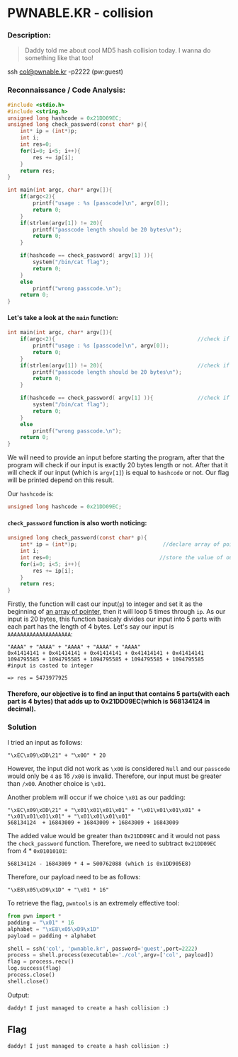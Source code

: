 
# PWNABLE.KR - collision



### Description:
> Daddy told me about cool MD5 hash collision today.
> I wanna do something like that too!

ssh col@pwnable.kr -p2222 (pw:guest)


### Reconnaissance / Code Analysis:

```C
#include <stdio.h>
#include <string.h>
unsigned long hashcode = 0x21DD09EC;
unsigned long check_password(const char* p){
	int* ip = (int*)p;
	int i;
	int res=0;
	for(i=0; i<5; i++){
		res += ip[i];
	}
	return res;
}

int main(int argc, char* argv[]){
	if(argc<2){
		printf("usage : %s [passcode]\n", argv[0]);
		return 0;
	}
	if(strlen(argv[1]) != 20){
		printf("passcode length should be 20 bytes\n");
		return 0;
	}

	if(hashcode == check_password( argv[1] )){
		system("/bin/cat flag");
		return 0;
	}
	else
		printf("wrong passcode.\n");
	return 0;
}
```

#### Let's take a look at the `main` function:

```C
int main(int argc, char* argv[]){
	if(argc<2){                                             //check if we enter input when starting program
		printf("usage : %s [passcode]\n", argv[0]);
		return 0;
	}
	if(strlen(argv[1]) != 20){                              //check if the inpur is exactly 20 bytes
		printf("passcode length should be 20 bytes\n");
		return 0;
	}

	if(hashcode == check_password( argv[1] )){              //check if our input is the same as hashcode
		system("/bin/cat flag");
		return 0;
	}
	else
		printf("wrong passcode.\n");
	return 0;
}
```
We will need to provide an input before starting the program, after that the program will check if our input is exactly 20 bytes length or not. After that it will check if our input (which is `argv[1]`) is equal to `hashcode` or not. Our flag will be printed depend on this result.

Our `hashcode` is:

```C
unsigned long hashcode = 0x21DD09EC;
```

#### `check_password` function is also worth noticing:

```C
unsigned long check_password(const char* p){
	int* ip = (int*)p;                           //declare array of pointer starting with pointer to our input
	int i;
	int res=0;                                  //store the value of our input
	for(i=0; i<5; i++){
		res += ip[i];
	}
	return res;
}
```
Firstly, the function will cast our input(`p`) to integer and set it as the beginning of [an array of pointer](https://www.geeksforgeeks.org/pointer-array-array-pointer/), then it will loop 5 times through `ip`. As our input is 20 bytes, this function basicaly divides our input into 5 parts with each part has the length of 4 bytes. Let's say our input is `AAAAAAAAAAAAAAAAAAAA`:

```
"AAAA" + "AAAA" + "AAAA" + "AAAA" + "AAAA"                         
0x41414141 + 0x41414141 + 0x41414141 + 0x41414141 + 0x41414141
1094795585 + 1094795585 + 1094795585 + 1094795585 + 1094795585   #input is casted to integer

=> res = 5473977925
```

#### Therefore, our objective is to find an input that contains 5 parts(with each part is 4 bytes) that adds up to 0x21DD09EC(which is 568134124 in decimal).



### Solution

I tried an input as follows:

```
"\xEC\x09\xDD\21" + "\x00" * 20    
```

However, the input did not work as `\x00` is considered `Null` and our `passcode` would only be `4` as 16 `/x00` is invalid. Therefore, our input must be greater than `/x00`. Another choice is `\x01`.

Another problem will occur if we choice `\x01` as our padding:

```
"\xEC\x09\xDD\21" + "\x01\x01\x01\x01" + "\x01\x01\x01\x01" + "\x01\x01\x01\x01" + "\x01\x01\x01\x01" 
568134124  + 16843009 + 16843009 + 16843009 + 16843009
```

The added value would be greater than `0x21DD09EC` and it would not pass the `check_password` function. Therefore, we need to subtract `0x21DD09EC` from 4 * `0x01010101`:

```
568134124 - 16843009 * 4 = 500762088 (which is 0x1DD905E8)
```

Therefore, our payload need to be as follows:

```
"\xE8\x05\xD9\x1D" + "\x01 * 16"
```

To retrieve the flag, `pwntools` is an extremely effective tool:

``` python
from pwn import *
padding = "\x01" * 16
alphabet = "\xE8\x05\xD9\x1D"
payload = padding + alphabet

shell = ssh('col', 'pwnable.kr', password='guest',port=2222)
process = shell.process(executable='./col',argv=['col', payload])
flag = process.recv()
log.success(flag)
process.close()
shell.close()
```

Output:
```
daddy! I just managed to create a hash collision :)
```






## Flag

```
daddy! I just managed to create a hash collision :)

```
